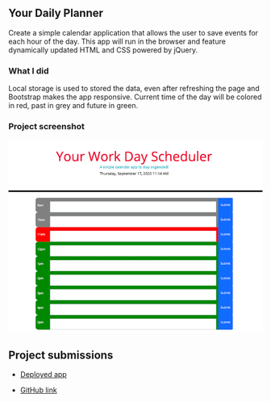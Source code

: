 ## Your Daily Planner

Create a simple calendar application that allows the user to save events for each hour of the day. This app will run in the browser and feature dynamically updated HTML and CSS powered by jQuery.

### What I did

Local storage is used to stored the data, even after refreshing the page and Bootstrap makes the app responsive.
Current time of the day will be colored in red, past in grey and future in green.

### Project screenshot

![Day Planner screenshot](planner.png)

## Project submissions

- [Deployed app](https://jessicaperez1.github.io/Your-Day-Planner/)

- [GitHub link](https://github.com/JessicaPerez1/Your-Day-Planner.git)
